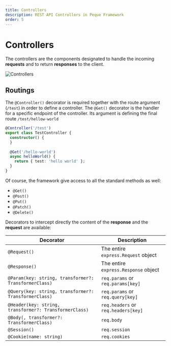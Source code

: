 ```yaml
---
title: Controllers
description: REST API Controllers in Peque Framework
order: 5
---
```


# Controllers
The controllers are the components designated to handle the incoming **requests** and to return **responses** to the client.

![Controllers](/images/framework/controllers.png)

## Routings
The `@Controller()` decorator is required together with the route argument (`/test`) in order to define a controller.
The `@Get()` decorator is the handler for a specific endpoint of the controller. Its argument is defining the final route `/test/hellow-world`
```typescript
@Controller('/test')
export class TestController {
  constructor() {
  }
  
  @Get('/hello-world')
  async helloWorld() {
    return { test: 'hello world' };
  }
}
```

Of course, the framework give access to all the standard methods as well:
- `@Get()`
- `@Post()`
- `@Put()`
- `@Patch()`
- `@Delete()`

Decorators to intercept directly the content of the **response** and the **request** are available:

| Decorator                                               | Description                          |
|---------------------------------------------------------|--------------------------------------|
| `@Request()`                                            | The entire `express.Request` object  |
| `@Response()`                                           | The entire `express.Response` object |
| `@Param(key: string, transformer?: TransformerClass)`   | `req.params` or `req.params[key]`    | 
| `@Query(key: string, transformer?: TransformerClass)`   | `req.params` or `req.query[key]`     |
| `@Header(key: string, transformer?: TransformerClass)`  | `req.headers` or `req.headers[key]`  |
| `@Body(, transformer?: TransformerClass)`               | `req.body`                           |
| `@Session()`                                            | `req.session`                        |
| `@Cookie(name: string)`                                 | `req.cookies`                        |
